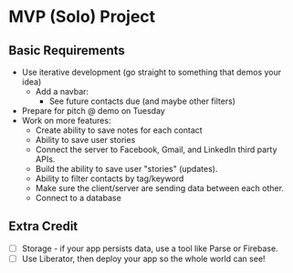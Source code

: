 # MVP (Solo) Project

## Basic Requirements
- Use iterative development (go straight to something that demos your idea)
    - Add a navbar:
        - See future contacts due (and maybe other filters)
- Prepare for pitch @ demo on Tuesday
- Work on more features:
    - Create ability to save notes for each contact
    - Ability to save user stories
    - Connect the server to Facebook, Gmail, and LinkedIn third party APIs.
    - Build the ability to save user "stories" (updates).
    - Ability to filter contacts by tag/keyword
    - Make sure the client/server are sending data between each other.
    - Connect to a database

## Extra Credit

- [ ] Storage - if your app persists data, use a tool like Parse or Firebase. 
- [ ] Use Liberator, then deploy your app so the whole world can see!